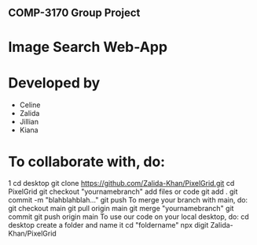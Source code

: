 ## COMP-3170 Group Project

# Image Search Web-App

# Developed by
- Celine
- Zalida
- Jillian
- Kiana

# To collaborate with, do:
1 cd desktop
git clone https://github.com/Zalida-Khan/PixelGrid.git
cd PixelGrid
git checkout "yournamebranch"
add files or code
git add .
git commit -m "blahblahblah..."
git push
To merge your branch with main, do:
git checkout main
git pull origin main
git merge "yournamebranch"
git commit
git push origin main
To use our code on your local desktop, do:
cd desktop
create a folder and name it
cd "foldername"
npx digit Zalida-Khan/PixelGrid